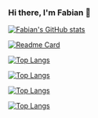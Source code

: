 ### Hi there, I'm Fabian :wave:

[![Fabian's GitHub stats](https://github-readme-stats.vercel.app/api?username=fabianzelaya&show_icons=true&theme=dark#gh-dark-mode-only)](https://github.com/fabianzelaya/github-readme-stats)

[![Readme Card](https://github-readme-stats.vercel.app/api/pin/?username=fabianzelaya&repo=HelloWorld-FZ)](https://github.com/fabianzelaya/github-readme-stats)

[![Top Langs](https://github-readme-stats.vercel.app/api/top-langs/?username=fabianzelaya)](https://github.com/fabianzelaya/github-readme-stats)

[![Top Langs](https://github-readme-stats.vercel.app/api/top-langs/?username=fabianzelaya&exclude_repo=HelloWorld-FZ,fabianzelaya.github.io)](https://github.com/fabianzelaya/github-readme-stats)


[![Top Langs](https://github-readme-stats.vercel.app/api/top-langs/?username=fabianzelaya&langs_count=8)](https://github.com/fabianzelaya/github-readme-stats)


[![Top Langs](https://github-readme-stats.vercel.app/api/top-langs/?username=fabianzelaya&layout=compact)](https://github.com/fabianzelaya/github-readme-stats)

<!--
**fabianzelaya/fabianzelaya** is a ✨ _special_ ✨ repository because its `README.md` (this file) appears on your GitHub profile.

Here are some ideas to get you started:

- 🔭 I’m currently working on ...
- 🌱 I’m currently learning ...
- 👯 I’m looking to collaborate on ...
- 🤔 I’m looking for help with ...
- 💬 Ask me about ...
- 📫 How to reach me: ...
- 😄 Pronouns: ...
- ⚡ Fun fact: ...
-->

